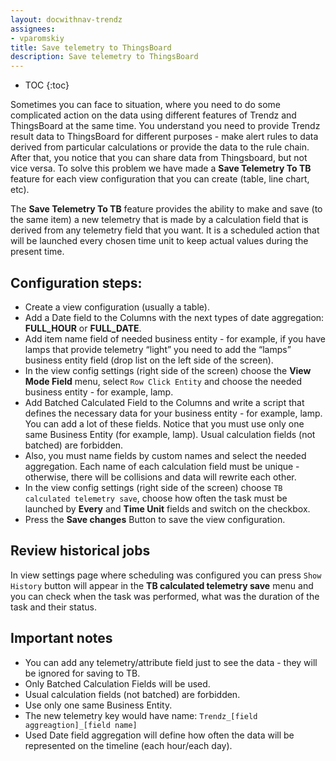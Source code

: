 ```yaml
---
layout: docwithnav-trendz
assignees:
- vparomskiy
title: Save telemetry to ThingsBoard
description: Save telemetry to ThingsBoard 
---
```


* TOC
{:toc}

Sometimes you can face to situation, where you need to do some complicated action on the data using different features 
of Trendz and ThingsBoard at the same time. You understand you need to provide Trendz result data to ThingsBoard 
for different purposes - make alert rules to data derived from particular calculations or provide the data to the rule chain. 
After that, you notice that you can share data from Thingsboard, but not vice versa. 
To solve this problem we have made a **Save Telemetry To TB** feature for each view configuration that you can create (table, line chart, etc).

The **Save Telemetry To TB** feature provides the ability to make and save (to the same item) a new telemetry that is made 
by a calculation field that is derived from any telemetry field that you want. It is a scheduled action that will be launched every chosen time unit to keep actual values during the present time.

## Configuration steps:
* Create a view configuration (usually a table).
* Add a Date field to the Columns with the next types of date aggregation: **FULL_HOUR** or **FULL_DATE**.
* Add item name field of needed business entity - for example, if you have lamps that provide telemetry “light” you need to add the “lamps” business entity field (drop list on the left side of the screen).
* In the view config settings (right side of the screen) choose the **View Mode Field** menu, select `Row Click Entity` and choose the needed business entity - for example, lamp.
* Add Batched Calculated Field to the Columns and write a script that defines the necessary data for your business entity - for example, lamp. You can add a lot of these fields. Notice that you must use only one same Business Entity (for example, lamp). Usual calculation fields (not batched) are forbidden.
* Also, you must name fields by custom names and select the needed aggregation. Each name of each calculation field must be unique - otherwise, there will be collisions and data will rewrite each other.
* In the view config settings (right side of the screen) choose `TB calculated telemetry save`, choose how often the task must be launched by **Every** and **Time Unit** fields and switch on the checkbox.
* Press the **Save changes** Button to save the view configuration.

## Review historical jobs
In view settings page where scheduling was configured you can press `Show History` button will appear in the **TB calculated telemetry save** menu and you can check when the task was performed, what was the duration of the task and their status.

## Important notes

* You can add any telemetry/attribute field just to see the data - they will be ignored for saving to TB.
* Only Batched Calculation Fields will be used.
* Usual calculation fields (not batched) are forbidden.
* Use only one same Business Entity.
* The new telemetry key would have name: `Trendz_[field aggreagtion]_[field name]`
* Used Date field aggregation will define how often the data will be represented on the timeline (each hour/each day).
